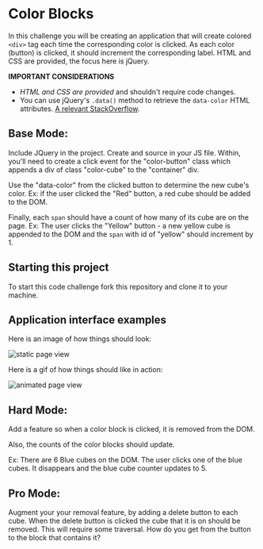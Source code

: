 Color Blocks
===

In this challenge you will be creating an application that will create colored `<div>` tag each time the corresponding color is clicked. As each color (button) is clicked, it should increment the corresponding label. HTML and CSS are provided, the focus here is jQuery.

**IMPORTANT CONSIDERATIONS**

- _HTML and CSS are provided_ and shouldn't require code changes.
- You can use jQuery's `.data()` method to retrieve the `data-color` HTML attributes. [A relevant StackOverflow](http://stackoverflow.com/questions/5309926/how-to-get-the-data-id-attribute).

Base Mode:
---

Include JQuery in the project. Create and source in your JS file. Within, you'll need to create a click event for the "color-button" class which appends a div of class "color-cube" to the "container" div. 

Use the "data-color" from the clicked button to determine the new cube's color. 
Ex: if the user clicked the "Red" button, a red cube should be added to the DOM.

Finally, each ```span``` should have a count of how many of its cube are on the page. Ex: The user clicks the "Yellow" button - a new yellow cube is appended to the DOM and the ```span``` with id of "yellow" should increment by 1.

Starting this project
---
To start this code challenge fork this repository and clone it to your machine.

Application interface examples
---

Here is an image of how things should look:

![static page view](image0.png)

Here is a gif of how things should like in action:

![animated page view](image1.gif)

Hard Mode:
---

Add a feature so when a color block is clicked, it is removed from the DOM.

Also, the counts of the color blocks should update. 

Ex: There are 6 Blue cubes on the DOM. The user clicks one of the blue cubes. It disappears and the blue cube counter updates to 5.
        
Pro Mode:
--- 
Augment your your removal feature, by adding a delete button to each cube. When the delete button is clicked the cube that it is on should be removed. This will require some traversal. How do you get from the button to the block that contains it?


